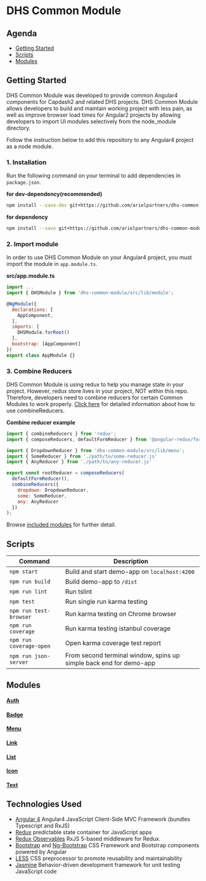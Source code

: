 # DHS Common Module


## Agenda
* [Getting Started](https://github.com/arielpartners/dhs-common-module#getting-started)
* [Scripts](https://github.com/arielpartners/dhs-common-module#scripts)
* [Modules](https://github.com/arielpartners/dhs-common-module#modules)


## Getting Started

DHS Common Module was developed to provide common Angular4 components for Capdash2 and related DHS projects.
DHS Common Module allows developers to build and maintain working project with less pain, as well as improve browser load times for Angular2 projects by allowing developers to import UI modules selectively from the node_module directory.

Follow the instruction below to add this repository to any Angular4 project as a node module.

### 1. Installation

Run the following command on your terminal to add dependencies in
 `package.json`.

**for dev-dependency(recommended)**
```bash
npm install --save-dev git+https://github.com/arielpartners/dhs-common-module.git
```

**for dependency**
```bash
npm install --save git+https://github.com/arielpartners/dhs-common-module.git
```

### 2. Import module

In order to use DHS Common Module on your Angular4 project, you must import the module in `app.module.ts`.

**src/app.module.ts**

``` javascript
import ...
import { DHSModule } from 'dhs-common-module/src/lib/module';

@NgModule({
  declarations: [
    AppComponent,
  ],
  imports: [
    DHSModule.forRoot()
  ],
  bootstrap: [AppComponent]
})
export class AppModule {}
```

### 3. Combine Reducers

DHS Common Module is using redux to help you manage state in your project. However, redux store lives in your project, NOT within this repo. Therefore, developers need to combine reducers for certain Common Modules to work properly. [Click here](http://redux.js.org/docs/api/combineReducers.html) for detailed information about how to use combineReducers.

**Combine reducer example**

``` javascript
import { combineReducers } from 'redux';
import { composeReducers, defaultFormReducer } from '@angular-redux/form';

import { DropdownReducer } from 'dhs-common-module/src/lib/menu';
import { SomeReducer } from './path/to/some-reducer.js'
import { AnyReducer } from './path/to/any-reducer.js'

export const rootReducer = composeReducers(
  defaultFormReducer(),
  combineReducers({
    dropdown: DropdownReducer,
    some: SomeReducer,
    any: AnyReducer
  })
);
```

Browse [included modules](https://github.com/arielpartners/dhs-common-module#modules) for further detail.


## Scripts

| Command | Description |
| --- | --- |
| `npm start` | Build and start demo-app on `localhost:4200` |
| `npm run build` | Build demo-app to `/dist` |
| `npm run lint` | Run tslint |
| `npm test` | Run single run karma testing |
| `npm run test-browser` | Run karma testing on Chrome browser |
| `npm run coverage` | Run karma testing istanbul coverage |
| `npm run coverage-open` | Open karma coverage test report |
| `npm run json-server` | From second terminal window, spins up simple back end for demo-app |


## Modules

#### [Auth](https://github.com/arielpartners/dhs-common-module/blob/master/src/lib/auth/auth.md)

#### [Badge](https://github.com/arielpartners/dhs-common-module/blob/master/src/lib/badge/badge.md)

#### [Menu](https://github.com/arielpartners/dhs-common-module/blob/master/src/lib/menu/menu.md)

#### [Link](https://github.com/arielpartners/dhs-common-module/blob/master/src/lib/link/link.md)

#### [List](https://github.com/arielpartners/dhs-common-module/blob/master/src/lib/list/list.md)

#### [Icon](https://github.com/arielpartners/dhs-common-module/blob/master/src/lib/icon/icon.md)

#### [Text](https://github.com/arielpartners/dhs-common-module/blob/master/src/lib/list/list.md)

## Technologies Used

* [Angular 4](https://angular.io/) Angular4 JavaScript Client-Side MVC Framework (bundles Typescript and RxJS)
* [Redux](http://redux.js.org/) predictable state container for JavaScript apps
* [Redux Observables](https://redux-observable.js.org/) RxJS 5-based middleware for Redux.
* [Bootstrap](http://www.getbootstrap.com) and [Ng-Bootstrap](https://ng-bootstrap.github.io) CSS Framework and Bootstrap components powered by Angular
* [LESS](http://www.lesscss.org) CSS preprocessor to promote reusability and maintainability
* [Jasmine](https://jasmine.github.io/) Behavior-driven development framework for unit testing JavaScript code
